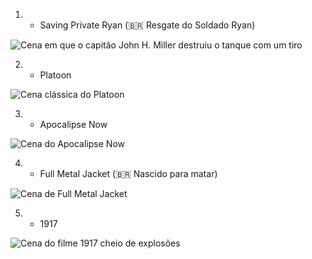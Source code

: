 1. - Saving Private Ryan (:brazil: Resgate do Soldado Ryan)

![Cena em que o capitão John H. Miller destruiu o tanque com um tiro](https://media.giphy.com/media/eH2KIxMVLq3Ha/giphy.gif)

2. - Platoon

![Cena clássica do Platoon](https://media.giphy.com/media/j9KYEf8WA1pxC/giphy.gif)

3. - Apocalipse Now

![Cena do Apocalipse Now](https://media.giphy.com/media/l0HlL8XSKIPuySqFW/giphy.gif)

4. - Full Metal Jacket (:brazil: Nascido para matar)

![Cena de Full Metal Jacket](https://media.giphy.com/media/rbph3qmVr9WX6/giphy.gif)

5. - 1917

![Cena do filme 1917 cheio de explosões](https://media.giphy.com/media/ZeRPs2bL5gUnoDdNEp/giphy.gif)
